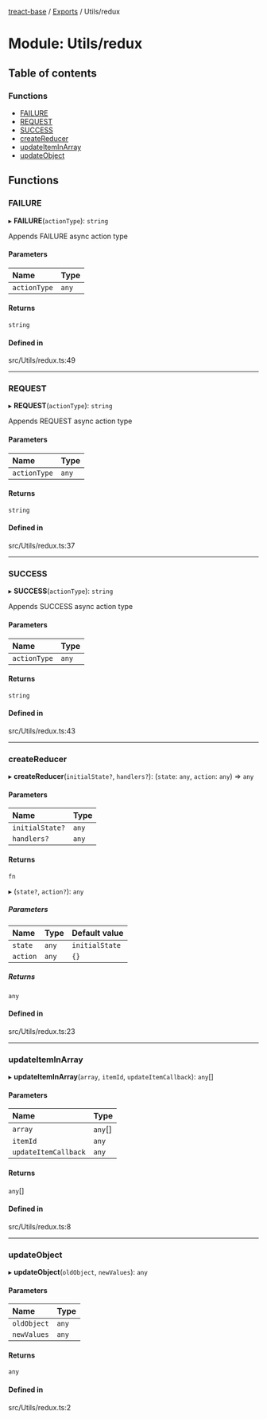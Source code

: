 [treact-base](../README.md) / [Exports](../modules.md) / Utils/redux

# Module: Utils/redux

## Table of contents

### Functions

- [FAILURE](Utils_redux.md#failure)
- [REQUEST](Utils_redux.md#request)
- [SUCCESS](Utils_redux.md#success)
- [createReducer](Utils_redux.md#createreducer)
- [updateItemInArray](Utils_redux.md#updateiteminarray)
- [updateObject](Utils_redux.md#updateobject)

## Functions

### FAILURE

▸ **FAILURE**(`actionType`): `string`

Appends FAILURE async action type

#### Parameters

| Name | Type |
| :------ | :------ |
| `actionType` | `any` |

#### Returns

`string`

#### Defined in

src/Utils/redux.ts:49

___

### REQUEST

▸ **REQUEST**(`actionType`): `string`

Appends REQUEST async action type

#### Parameters

| Name | Type |
| :------ | :------ |
| `actionType` | `any` |

#### Returns

`string`

#### Defined in

src/Utils/redux.ts:37

___

### SUCCESS

▸ **SUCCESS**(`actionType`): `string`

Appends SUCCESS async action type

#### Parameters

| Name | Type |
| :------ | :------ |
| `actionType` | `any` |

#### Returns

`string`

#### Defined in

src/Utils/redux.ts:43

___

### createReducer

▸ **createReducer**(`initialState?`, `handlers?`): (`state`: `any`, `action`: `any`) => `any`

#### Parameters

| Name | Type |
| :------ | :------ |
| `initialState?` | `any` |
| `handlers?` | `any` |

#### Returns

`fn`

▸ (`state?`, `action?`): `any`

##### Parameters

| Name | Type | Default value |
| :------ | :------ | :------ |
| `state` | `any` | `initialState` |
| `action` | `any` | `{}` |

##### Returns

`any`

#### Defined in

src/Utils/redux.ts:23

___

### updateItemInArray

▸ **updateItemInArray**(`array`, `itemId`, `updateItemCallback`): `any`[]

#### Parameters

| Name | Type |
| :------ | :------ |
| `array` | `any`[] |
| `itemId` | `any` |
| `updateItemCallback` | `any` |

#### Returns

`any`[]

#### Defined in

src/Utils/redux.ts:8

___

### updateObject

▸ **updateObject**(`oldObject`, `newValues`): `any`

#### Parameters

| Name | Type |
| :------ | :------ |
| `oldObject` | `any` |
| `newValues` | `any` |

#### Returns

`any`

#### Defined in

src/Utils/redux.ts:2
